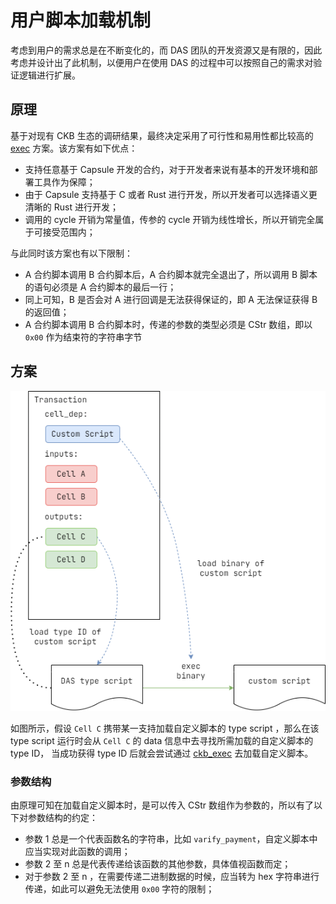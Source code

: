 # 用户脚本加载机制

考虑到用户的需求总是在不断变化的，而 DAS 团队的开发资源又是有限的，因此考虑并设计出了此机制，以便用户在使用 DAS 的过程中可以按照自己的需求对验证逻辑进行扩展。

## 原理

基于对现有 CKB
生态的调研结果，最终决定采用了可行性和易用性都比较高的 [exec](https://github.com/nervosnetwork/rfcs/blob/master/rfcs/0034-vm-syscalls-2/0034-vm-syscalls-2.md#exec)
方案。该方案有如下优点：

- 支持任意基于 Capsule 开发的合约，对于开发者来说有基本的开发环境和部署工具作为保障；
- 由于 Capsule 支持基于 C 或者 Rust 进行开发，所以开发者可以选择语义更清晰的 Rust 进行开发；
- 调用的 cycle 开销为常量值，传参的 cycle 开销为线性增长，所以开销完全属于可接受范围内；

与此同时该方案也有以下限制：

- A 合约脚本调用 B 合约脚本后，A 合约脚本就完全退出了，所以调用 B 脚本的语句必须是 A 合约脚本的最后一行；
- 同上可知，B 是否会对 A 进行回调是无法获得保证的，即 A 无法保证获得 B 的返回值；
- A 合约脚本调用 B 合约脚本时，传递的参数的类型必须是 CStr 数组，即以 `0x00` 作为结束符的字符串字节

## 方案

![DAS-custom-script](../../images/DAS-custom-script.png)

如图所示，假设 `Cell C` 携带某一支持加载自定义脚本的 type script ，那么在该 type script 运行时会从 `Cell C` 的 data 信息中去寻找所需加载的自定义脚本的 type ID， 当成功获得 type ID
后就会尝试通过 [ckb_exec](https://github.com/nervosnetwork/rfcs/blob/master/rfcs/0034-vm-syscalls-2/0034-vm-syscalls-2.md#exec)
去加载自定义脚本。

### 参数结构

由原理可知在加载自定义脚本时，是可以传入 CStr 数组作为参数的，所以有了以下对参数结构的约定：

- 参数 1 总是一个代表函数名的字符串，比如 `varify_payment`，自定义脚本中应当实现对此函数的调用；
- 参数 2 至 n 总是代表传递给该函数的其他参数，具体值视函数而定；
- 对于参数 2 至 n ，在需要传递二进制数据的时候，应当转为 hex 字符串进行传递，如此可以避免无法使用 `0x00` 字符的限制；
